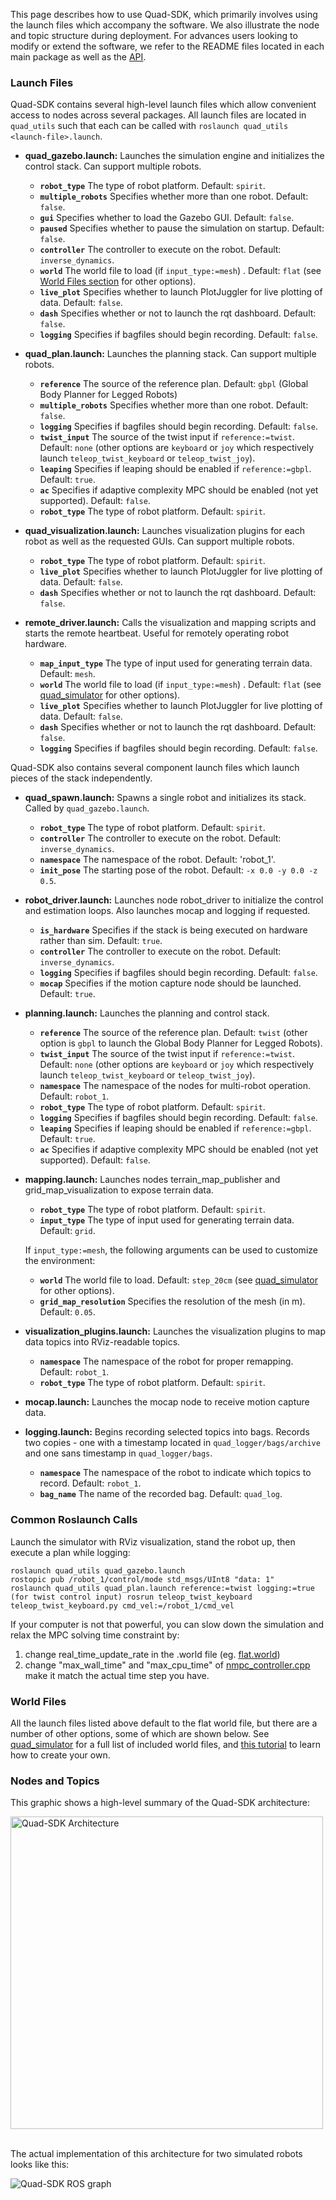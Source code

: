 This page describes how to use Quad-SDK, which primarily involves using the launch files which accompany the software. We also illustrate the node and topic structure during deployment. For advances users looking to modify or extend the software, we refer to the README files located in each main package as well as the [API](https://robomechanics.github.io/quad-sdk/).

### Launch Files

Quad-SDK contains several high-level launch files which allow convenient access to nodes across several packages. All launch files are located in `quad_utils` such that each can be called with `roslaunch quad_utils <launch-file>.launch`.

* **quad_gazebo.launch:** Launches the simulation engine and initializes the control stack. Can support multiple robots.

     - **`robot_type`** The type of robot platform. Default: `spirit`.
     - **`multiple_robots`** Specifies whether more than one robot. Default: `false`.
     - **`gui`** Specifies whether to load the Gazebo GUI. Default: `false`.
     - **`paused`** Specifies whether to pause the simulation on startup. Default: `false`.
     - **`controller`** The controller to execute on the robot. Default: `inverse_dynamics`.
     - **`world`** The world file to load (if `input_type:=mesh`) . Default: `flat` (see [World Files section](#world-files) for other options).
     - **`live_plot`** Specifies whether to launch PlotJuggler for live plotting of data. Default: `false`.
     - **`dash`** Specifies whether or not to launch the rqt dashboard. Default: `false`.
     - **`logging`** Specifies if bagfiles should begin recording. Default: `false`.

* **quad_plan.launch:** Launches the planning stack. Can support multiple robots.

     - **`reference`** The source of the reference plan. Default: `gbpl` (Global Body Planner for Legged Robots)
     - **`multiple_robots`** Specifies whether more than one robot. Default: `false`.
     - **`logging`** Specifies if bagfiles should begin recording. Default: `false`.
     - **`twist_input`** The source of the twist input if `reference:=twist`. Default: `none` (other options are `keyboard` or `joy` which respectively launch `teleop_twist_keyboard` or `teleop_twist_joy`).
     - **`leaping`** Specifies if leaping should be enabled if `reference:=gbpl`. Default: `true`.
     - **`ac`** Specifies if adaptive complexity MPC should be enabled (not yet supported). Default: `false`.
     - **`robot_type`** The type of robot platform. Default: `spirit`.

* **quad_visualization.launch:** Launches visualization plugins for each robot as well as the requested GUIs. Can support multiple robots.

     - **`robot_type`** The type of robot platform. Default: `spirit`.
     - **`live_plot`** Specifies whether to launch PlotJuggler for live plotting of data. Default: `false`.
     - **`dash`** Specifies whether or not to launch the rqt dashboard. Default: `false`.

* **remote_driver.launch:** Calls the visualization and mapping scripts and starts the remote heartbeat. Useful for remotely operating robot hardware.

     - **`map_input_type`** The type of input used for generating terrain data. Default: `mesh`.
     - **`world`** The world file to load (if `input_type:=mesh`) . Default: `flat` (see [quad_simulator](https://github.com/robomechanics/quad-sdk/tree/main/quad_simulator) for other options).
     - **`live_plot`** Specifies whether to launch PlotJuggler for live plotting of data. Default: `false`.
     - **`dash`** Specifies whether or not to launch the rqt dashboard. Default: `false`.
     - **`logging`** Specifies if bagfiles should begin recording. Default: `false`.

Quad-SDK also contains several component launch files which launch pieces of the stack independently. 

* **quad_spawn.launch:** Spawns a single robot and initializes its stack. Called by `quad_gazebo.launch`.

     - **`robot_type`** The type of robot platform. Default: `spirit`.
     - **`controller`** The controller to execute on the robot. Default: `inverse_dynamics`.
     - **`namespace`** The namespace of the robot. Default: 'robot_1'.
     - **`init_pose`** The starting pose of the robot. Default: `-x 0.0 -y 0.0 -z 0.5`.

* **robot_driver.launch:** Launches node robot_driver to initialize the control and estimation loops. Also launches mocap and logging if requested.

     - **`is_hardware`** Specifies if the stack is being executed on hardware rather than sim. Default: `true`.
     - **`controller`** The controller to execute on the robot. Default: `inverse_dynamics`.
     - **`logging`** Specifies if bagfiles should begin recording. Default: `false`.
     - **`mocap`** Specifies if the motion capture node should be launched. Default: `true`.

* **planning.launch:** Launches the planning and control stack.

     - **`reference`** The source of the reference plan. Default: `twist` (other option is `gbpl` to launch the Global Body Planner for Legged Robots).
     - **`twist_input`** The source of the twist input if `reference:=twist`. Default: `none` (other options are `keyboard` or `joy` which respectively launch `teleop_twist_keyboard` or `teleop_twist_joy`).
     - **`namespace`** The namespace of the nodes for multi-robot operation. Default: `robot_1`.
     - **`robot_type`** The type of robot platform. Default: `spirit`.
     - **`logging`** Specifies if bagfiles should begin recording. Default: `false`.
     - **`leaping`** Specifies if leaping should be enabled if `reference:=gbpl`. Default: `true`.
     - **`ac`** Specifies if adaptive complexity MPC should be enabled (not yet supported). Default: `false`.

* **mapping.launch:** Launches nodes terrain_map_publisher and grid_map_visualization to expose terrain data.

     - **`robot_type`** The type of robot platform. Default: `spirit`.
     - **`input_type`** The type of input used for generating terrain data. Default: `grid`.

     If `input_type:=mesh`, the following arguments can be used to customize the environment: 

     - **`world`** The world file to load. Default: `step_20cm` (see [quad_simulator](https://github.com/robomechanics/quad-sdk/tree/main/quad_simulator) for other options).
     - **`grid_map_resolution`** Specifies the resolution of the mesh (in m). Default: `0.05`.

* **visualization_plugins.launch:** Launches the visualization plugins to map data topics into RViz-readable topics.

     - **`namespace`** The namespace of the robot for proper remapping. Default: `robot_1`.
     - **`robot_type`** The type of robot platform. Default: `spirit`.

* **mocap.launch:** Launches the mocap node to receive motion capture data.

* **logging.launch:** Begins recording selected topics into bags. Records two copies - one with a timestamp located in `quad_logger/bags/archive` and one sans timestamp in `quad_logger/bags`.

     - **`namespace`** The namespace of the robot to indicate which topics to record. Default: `robot_1`.
     - **`bag_name`** The name of the recorded bag. Default: `quad_log`.

### Common Roslaunch Calls
Launch the simulator with RViz visualization, stand the robot up, then execute a plan while logging:
```
roslaunch quad_utils quad_gazebo.launch
rostopic pub /robot_1/control/mode std_msgs/UInt8 "data: 1"
roslaunch quad_utils quad_plan.launch reference:=twist logging:=true
(for twist control input) rosrun teleop_twist_keyboard teleop_twist_keyboard.py cmd_vel:=/robot_1/cmd_vel
```
If your computer is not that powerful, you can slow down the simulation and relax the MPC solving time constraint by:
1. change real_time_update_rate in the .world file (eg. [flat.world](https://github.com/robomechanics/quad-sdk/blob/main/quad_simulator/gazebo_scripts/worlds/flat/flat.world)) 
2. change "max_wall_time" and "max_cpu_time" of [nmpc_controller.cpp](https://github.com/robomechanics/quad-sdk/blob/main/nmpc_controller/src/nmpc_controller.cpp) make it match the actual time step you have.

### World Files
All the launch files listed above default to the flat world file, but there are a number of other options, some of which are shown below. See [quad_simulator](https://github.com/robomechanics/quad-sdk/tree/main/quad_simulator/gazebo_scripts/worlds) for a full list of included world files, and [this tutorial](https://github.com/robomechanics/quad-sdk/wiki/Tutorial:-Creating-Custom-Terrain-Map-Files) to learn how to create your own. 

<!-- pictures to come!!
![flat](https://github.com/robomechanics/quad-sdk/blob/main/doc/flat.png)
![rough_25cm](https://github.com/robomechanics/quad-sdk/blob/main/doc/rough_25cm.png)
![gap_80cm](https://github.com/robomechanics/quad-sdk/blob/main/doc/gap_80cm.png)
![slope_20](https://github.com/robomechanics/quad-sdk/blob/main/doc/slope_20.png)
![step_20cm](https://github.com/robomechanics/quad-sdk/blob/main/doc/step_20cm.png)
-->


### Nodes and Topics

This graphic shows a high-level summary of the Quad-SDK architecture:

<img src="https://github.com/robomechanics/quad-sdk/blob/main/doc/quad_sdk_architecture.png" alt="Quad-SDK Architecture" height="500"/>
<br/><br/>

The actual implementation of this architecture for two simulated robots looks like this:

![Quad-SDK ROS graph](https://github.com/robomechanics/quad-sdk/blob/main/doc/ros_graph.png)